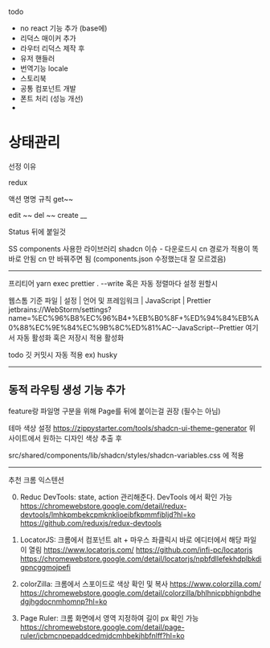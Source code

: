 todo 
- no react 기능 추가 (base에)
- 리덕스 매이커 추가 
- 라우터 리덕스 제작 후 
- 유저 핸들러
- 번역기능 locale
- 스토리북
- 공통 컴포넌트 개발 
- 폰트 처리 (성능 개선)
- 







# 상태관리 


선정 이유 

redux 


액션 명명 규칙 
get~~

edit ~~ 
del ~~ 
create __

Status 뒤에 붙일것  






SS components
사용한 라이브러리 
shadcn 
이슈 - 다운로드시 cn 경로가 적용이 똑바로 안됨 cn 만 바꿔주면 됨 (components.json 수정했는대 잘 모르겠음)


-------------------
프리티어
yarn exec prettier . --write
혹은 자동 정렬마다 설정 원할시

웹스톰 기준 
파일 | 설정 | 언어 및 프레임워크 | JavaScript | Prettier
jetbrains://WebStorm/settings?name=%EC%96%B8%EC%96%B4+%EB%B0%8F+%ED%94%84%EB%A0%88%EC%9E%84%EC%9B%8C%ED%81%AC--JavaScript--Prettier
여기서 자동 활성화 혹은 저장시 적용 활성화

todo  깃 커밋시 자동 적용 ex) husky

-------------------------



## 동적 라우팅 생성 기능 추가

feature랑 파일명 구분을 위해 Page를 뒤에 붙이는걸 권장 (필수는 아님)

테마 색상 설정
https://zippystarter.com/tools/shadcn-ui-theme-generator
위 사이트에서 원하는 디자인 색상 추출 후

src/shared/components/lib/shadcn/styles/shadcn-variables.css
에 적용

---

추천 크롬 익스텐션

0. Reduc DevTools: state, action 관리해준다. DevTools 에서 확인 가능
   https://chromewebstore.google.com/detail/redux-devtools/lmhkpmbekcpmknklioeibfkpmmfibljd?hl=ko
   https://github.com/reduxjs/redux-devtools
1. LocatorJS: 크롬에서 컴포넌트 alt + 마우스 좌클릭시 바로 에디터에서 해당 파일이 열림
   https://www.locatorjs.com/
   https://github.com/infi-pc/locatorjs
   https://chromewebstore.google.com/detail/locatorjs/npbfdllefekhdplbkdigpncggmojpefi

2. colorZilla: 크롬에서 스포이드로 색상 확인 및 복사
   https://www.colorzilla.com/
   https://chromewebstore.google.com/detail/colorzilla/bhlhnicpbhignbdhedgjhgdocnmhomnp?hl=ko

3. Page Ruler: 크롬 화면에서 영역 지정하여 길이 px 확인 가능
   https://chromewebstore.google.com/detail/page-ruler/jcbmcnpepaddcedmjdcmhbekjhbfnlff?hl=ko
